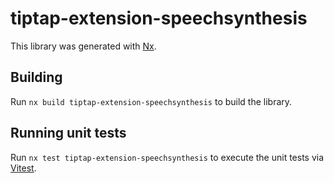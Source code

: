 # tiptap-extension-speechsynthesis

This library was generated with [Nx](https://nx.dev).

## Building

Run `nx build tiptap-extension-speechsynthesis` to build the library.

## Running unit tests

Run `nx test tiptap-extension-speechsynthesis` to execute the unit tests via [Vitest](https://vitest.dev/).
